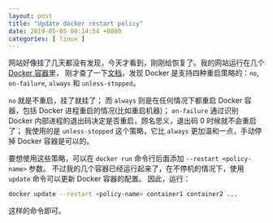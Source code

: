 ```yaml
---
layout: post
title: "Update docker restart policy"
date: 2019-05-05 00:14:54 +0800
categories: [ linux ]
---
```


网站好像挂了几天都没有发现，今天才看到，刚刚给恢复了。我的网站运行在几个 [Docker 容器][containers]里，
刚才查了一下[文档][document]，发现 Docker 是支持四种重启策略的：`no`, `on-failure`, `always` 和 `unless-stopped`。

<!-- more -->

`no` 就是不重启，挂了就挂了；
而 `always` 则是在任何情况下都重启 Docker 容器，包括 Docker 进程重启的情况(比如重启机器)；
`on-failure` 通过识别 Docker 内部进程的退出码决定是否重启，顾名思义，退出码 0 时候就不会重启了；
我使用的是 `unless-stopped` 这个策略，它比 `always` 更加温和一点，手动停掉 Docker 容器是可以的。

要想使用这些策略，可以在 `docker run` 命令行后面添加 `--restart <policy-name>` 参数。
不过我的几个容器已经运行起来了，在不停机的情况下，使用 `update` 命令可以更新 Docker 容器的配置。
因此，运行：

``` bash
docker update --restart <policy-name> container1 container2 ...
```

这样的命令即可。


[containers]:  https://github.com/gnailuy/githook/blob/master/README.md
[document]:    https://docs.docker.com/config/containers/start-containers-automatically/

